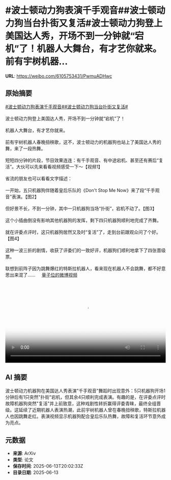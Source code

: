 # #波士顿动力狗表演千手观音##波士顿动力狗当台扑街又复活#波士顿动力狗登上美国达人秀，开场不到一分钟就“宕机”了！机器人大舞台，有才艺你就来。前有宇树机器...

**URL**: https://weibo.com/6105753431/PwmuADHwc

## 原始摘要

<a href="https://m.weibo.cn/search?containerid=231522type%3D1%26t%3D10%26q%3D%23%E6%B3%A2%E5%A3%AB%E9%A1%BF%E5%8A%A8%E5%8A%9B%E7%8B%97%E8%A1%A8%E6%BC%94%E5%8D%83%E6%89%8B%E8%A7%82%E9%9F%B3%23&amp;extparam=%23%E6%B3%A2%E5%A3%AB%E9%A1%BF%E5%8A%A8%E5%8A%9B%E7%8B%97%E8%A1%A8%E6%BC%94%E5%8D%83%E6%89%8B%E8%A7%82%E9%9F%B3%23" data-hide=""><span class="surl-text">#波士顿动力狗表演千手观音#</span></a><a href="https://m.weibo.cn/search?containerid=231522type%3D1%26t%3D10%26q%3D%23%E6%B3%A2%E5%A3%AB%E9%A1%BF%E5%8A%A8%E5%8A%9B%E7%8B%97%E5%BD%93%E5%8F%B0%E6%89%91%E8%A1%97%E5%8F%88%E5%A4%8D%E6%B4%BB%23&amp;extparam=%23%E6%B3%A2%E5%A3%AB%E9%A1%BF%E5%8A%A8%E5%8A%9B%E7%8B%97%E5%BD%93%E5%8F%B0%E6%89%91%E8%A1%97%E5%8F%88%E5%A4%8D%E6%B4%BB%23" data-hide=""><span class="surl-text">#波士顿动力狗当台扑街又复活#</span></a><br><br>波士顿动力狗登上美国达人秀，开场不到一分钟就“宕机”了！<br><br>机器人大舞台，有才艺你就来。<br><br>前有宇树机器人春晚扭秧歌，这不，波士顿动力的机器狗也站上了美国达人秀的舞，来了一段热舞。<br><br>短短四分钟的片段，节目效果连连：有千手观音、有中途宕机、甚至还有赛后“复活”。大伙可以先来看看视频感受一下～【视频1】<br><br>省流的朋友也可以看看文字描述：<br><br>一开始，五只机器狗伴随着皇后乐队的《Don't Stop Me Now》来了段“千手观音”表演。【图2】<br><br>但好景不长，不到一分钟，其中一只机器狗当场“扑街”，宕机不动了。【图3】<br><br>这个小插曲倒没有影响其他机器狗的发挥，剩下四只机器狗顺利地完成了齐舞。<br><br>就在评委点评时，这只机器狗居然又及时“复活”了，走到台前跟观众问了个好。【图4】<br><br>这种一波三折的剧情，收获了评委们的一致好评，机器狗们顺利地拿下了四张晋级票。<br><br>联想到前阵子因为跳舞爆红的特斯拉机器人，看来现在机器人不会跳舞，都不好意思出来混了…… <a href="https://video.weibo.com/show?fid=1034:5177127469776976" data-hide=""><span class="url-icon"><img style="width: 1rem;height: 1rem" src="https://h5.sinaimg.cn/upload/2015/09/25/3/timeline_card_small_video_default.png" referrerpolicy="no-referrer"></span><span class="surl-text">量子位的微博视频</span></a><br clear="both"><div style="clear: both"></div><video controls="controls" poster="https://tvax2.sinaimg.cn/orj480/006Fd7o3ly1i2du73g7s2j31hc0u076i.jpg" style="width: 100%"><source src="https://f.video.weibocdn.com/o0/z8oGQYt3lx08p0MS9jFe01041202AKYy0E010.mp4?label=mp4_720p&amp;template=1280x720.25.0&amp;ori=0&amp;ps=1CwnkDw1GXwCQx&amp;Expires=1749848278&amp;ssig=ZlvF9Dfvi8&amp;KID=unistore,video"><source src="https://f.video.weibocdn.com/o0/KHYiblJelx08p0MRmSc801041201rHnl0E010.mp4?label=mp4_hd&amp;template=852x480.25.0&amp;ori=0&amp;ps=1CwnkDw1GXwCQx&amp;Expires=1749848278&amp;ssig=YapGnQHRi0&amp;KID=unistore,video"><source src="https://f.video.weibocdn.com/o0/2sYYGEItlx08p0MQHH4Q01041200WfOR0E010.mp4?label=mp4_ld&amp;template=640x360.25.0&amp;ori=0&amp;ps=1CwnkDw1GXwCQx&amp;Expires=1749848278&amp;ssig=9V8%2FX7wr5s&amp;KID=unistore,video"><p>视频无法显示，请前往<a href="https://video.weibo.com/show?fid=1034%3A5177127469776976" target="_blank" rel="noopener noreferrer">微博视频</a>观看。</p></video>

## AI 摘要

波士顿动力机器狗在美国达人秀表演"千手观音"舞蹈时出现意外：5只机器狗开场1分钟后有1只突然"扑街"宕机，但其余4只顺利完成表演。有趣的是，在评委点评时故障机器狗突然"复活"并上前致意，这种戏剧性转折赢得评委青睐，最终全组晋级。这延续了近期机器人表演热潮，此前宇树机器人曾在春晚扭秧歌，特斯拉机器人也因跳舞走红。表演视频显示机器狗配合皇后乐队热舞，故障和复活环节意外成为亮点。

## 元数据

- **来源**: ArXiv
- **类型**: 论文
- **保存时间**: 2025-06-13T20:02:33Z
- **目录日期**: 2025-06-13

